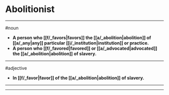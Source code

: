 # Abolitionist
---
#noun
- **A person who [[f/_favors|favors]] the [[a/_abolition|abolition]] of [[a/_any|any]] particular [[i/_institution|institution]] or practice.**
- **A person who [[f/_favored|favored]] or [[a/_advocated|advocated]] the [[a/_abolition|abolition]] of slavery.**
---
#adjective
- **In [[f/_favor|favor]] of the [[a/_abolition|abolition]] of slavery.**
---
---
